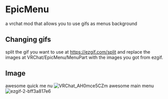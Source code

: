 # EpicMenu
a vrchat mod that allows you to use gifs as menus background
## Changing gifs
split the gif you want to use at https://ezgif.com/split and replace the images at VRChat/EpicMenu/MenuPart with the images you got from ezgif.

## Image
awesome quick me nu
![VRChat_AH0mce5CZm](https://user-images.githubusercontent.com/52731127/209254926-5a3cf044-ed4f-43ae-ae21-05346a199b3e.gif)
awesome main menu
![ezgif-2-bff3a817e6](https://user-images.githubusercontent.com/52731127/209255191-72a9f86a-0554-41e1-ac8a-1b2e5465b107.gif)
